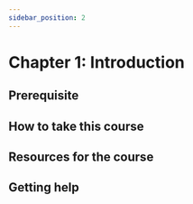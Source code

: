 ```yaml
---
sidebar_position: 2
---
```


# Chapter 1: Introduction

## Prerequisite

## How to take this course

## Resources for the course

## Getting help
